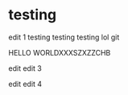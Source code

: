 # testing

edit 1 testing testing testing lol
git

HELLO WORLDXXXSZXZZCHB

edit edit 3


edit edit 4

